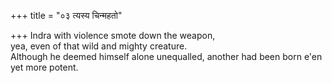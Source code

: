 +++
title = "०३ त्यस्य चिन्महतो"

+++
Indra with violence smote down the weapon,  
     yea, even of that wild and mighty creature.  
     Although he deemed himself alone unequalled, another had been born e'en yet more potent.